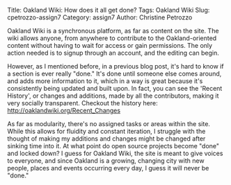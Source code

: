 Title: Oakland Wiki: How does it all get done? 
Tags: Oakland Wiki
Slug: cpetrozzo-assign7
Category: assign7
Author: Christine Petrozzo

Oakland Wiki is a synchronous platform, as far as content on the site. The wiki allows anyone, from anywhere to contribute 
to the Oakland-oriented content without having to wait for access or gain permissions. The only action needed is to signup through an account, 
and the editing can begin. 

However, as I mentioned before, in a previous blog post, it's hard to know if a section is ever really "done." It's done until
someone else comes around, and adds more information to it, which in a way is great because it's consistently being updated and built upon. 
In fact, you can see the 'Recent History', or changes and additions, made by all the contributors, making it very socially transparent. Checkout
the history here: http://oaklandwiki.org/Recent_Changes

As far as modularity, there's no assigned tasks or areas within the site. While this allows for fluidity and constant iteration, I struggle with 
the thought of making my additions and changes might be changed after sinking time into it. At what point do open source projects become "done" and 
locked down? I guess for Oakland Wiki, the site is meant to give voices to everyone, and since Oakland is a growing, changing city with new people, 
places and events occurring every day, I guess it will never be "done." 